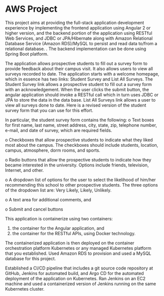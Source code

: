 # AWS Project


This project aims at providing the full-stack application development experience by implementing the frontend application using Angular 2 or higher version, and the backend portion of the application using RESTful Web Services, and JDBC or JPA/Hibernate  along with Amazon Relational Database
Service (Amazon RDS)/MySQL to persist and read data to/from a relational database. . The backend implementation can be done using Spring Boot platform. 

The application allows prospective students to fill out a survey form to provide feedback about their campus visit. It also allows users to view all surveys recorded to date. The application starts with a welcome homepage, which in essence has two links: Student Survey and List All Surveys. The Student Survey link allows a prospective student to fill out a survey form with an acknowledgement. When the user clicks the submit button, the angular application should invoke a RESTful call which in turn uses JDBC or JPA to store the data in the data base. List All Surveys link allows a user to view all surveys done to date. Here is a revised version of the student survey form that you can use for this effort.

In particular, the student survey form contains the following:
o Text boxes for first name, last name, street address, city, state, zip, telephone number, e-mail, and date of survey, which are required fields.

o Checkboxes that allow prospective students to indicate what they liked most about the campus. The checkboxes should include students, location, campus,
atmosphere, dorm rooms, and sports.

o Radio buttons that allow the prospective students to indicate how they became interested in the university. Options include friends, television, Internet, and other.

o A dropdown list of options for the user to select the likelihood of him/her recommending this school to other prospective students. The three options of the dropdown list are: Very Likely, Likely, Unlikely.

o A text area for additional comments, and

o Submit and cancel buttons

This application is containerize using two containers: 
1) the container for the Angular application, and 
2) the container for the RESTful APIs, using Docker technology.

The containerized application is then deployed on the container orchestration platform Kubernetes or any managed Kubernetes platform that you established.
Used Amazon RDS to provision and used a MySQL database for this project. 

Established a CI/CD pipeline that includes a git source code repository at GitHub, Jenkins for automated build, and Argo CD for the automated deployment
of the application on Kubernetes. Ran Jenkins on an EC2 machine and used a containerized version of Jenkins running on the same Kubernetes cluster. 
